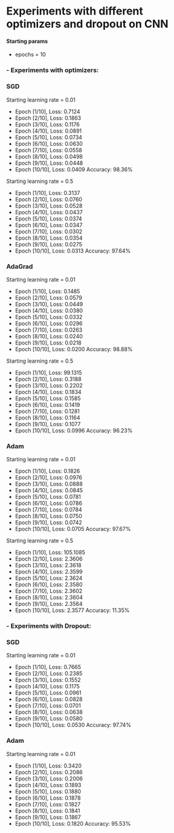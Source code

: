 # Experiments with different optimizers and dropout on CNN

#### Starting params

- epochs = 10

### - Experiments with optimizers:

### SGD
Starting learning rate = 0.01
- Epoch [1/10], Loss: 0.7124
- Epoch [2/10], Loss: 0.1863
- Epoch [3/10], Loss: 0.1176
- Epoch [4/10], Loss: 0.0891
- Epoch [5/10], Loss: 0.0734
- Epoch [6/10], Loss: 0.0630
- Epoch [7/10], Loss: 0.0558
- Epoch [8/10], Loss: 0.0498
- Epoch [9/10], Loss: 0.0448
- Epoch [10/10], Loss: 0.0409
Accuracy: 98.36%

Starting learning rate = 0.5
- Epoch [1/10], Loss: 0.3137
- Epoch [2/10], Loss: 0.0760
- Epoch [3/10], Loss: 0.0528
- Epoch [4/10], Loss: 0.0437
- Epoch [5/10], Loss: 0.0374
- Epoch [6/10], Loss: 0.0347
- Epoch [7/10], Loss: 0.0302
- Epoch [8/10], Loss: 0.0354
- Epoch [9/10], Loss: 0.0275
- Epoch [10/10], Loss: 0.0313
Accuracy: 97.64%

### AdaGrad
Starting learning rate = 0.01
- Epoch [1/10], Loss: 0.1485
- Epoch [2/10], Loss: 0.0579
- Epoch [3/10], Loss: 0.0449
- Epoch [4/10], Loss: 0.0380
- Epoch [5/10], Loss: 0.0332
- Epoch [6/10], Loss: 0.0296
- Epoch [7/10], Loss: 0.0263
- Epoch [8/10], Loss: 0.0240
- Epoch [9/10], Loss: 0.0218
- Epoch [10/10], Loss: 0.0200
Accuracy: 98.88%

Starting learning rate = 0.5
- Epoch [1/10], Loss: 99.1315
- Epoch [2/10], Loss: 0.3188
- Epoch [3/10], Loss: 0.2202
- Epoch [4/10], Loss: 0.1834
- Epoch [5/10], Loss: 0.1585
- Epoch [6/10], Loss: 0.1419
- Epoch [7/10], Loss: 0.1281
- Epoch [8/10], Loss: 0.1164
- Epoch [9/10], Loss: 0.1077
- Epoch [10/10], Loss: 0.0996
Accuracy: 96.23%

### Adam
Starting learning rate = 0.01
- Epoch [1/10], Loss: 0.1826
- Epoch [2/10], Loss: 0.0976
- Epoch [3/10], Loss: 0.0888
- Epoch [4/10], Loss: 0.0845
- Epoch [5/10], Loss: 0.0781
- Epoch [6/10], Loss: 0.0786
- Epoch [7/10], Loss: 0.0784
- Epoch [8/10], Loss: 0.0750
- Epoch [9/10], Loss: 0.0742
- Epoch [10/10], Loss: 0.0705
Accuracy: 97.67%

Starting learning rate = 0.5
- Epoch [1/10], Loss: 105.1085
- Epoch [2/10], Loss: 2.3606
- Epoch [3/10], Loss: 2.3618
- Epoch [4/10], Loss: 2.3599
- Epoch [5/10], Loss: 2.3624
- Epoch [6/10], Loss: 2.3580
- Epoch [7/10], Loss: 2.3602
- Epoch [8/10], Loss: 2.3604
- Epoch [9/10], Loss: 2.3564
- Epoch [10/10], Loss: 2.3577
Accuracy: 11.35%

### - Experiments with Dropout:

### SGD
Starting learning rate = 0.01
- Epoch [1/10], Loss: 0.7665
- Epoch [2/10], Loss: 0.2385
- Epoch [3/10], Loss: 0.1552
- Epoch [4/10], Loss: 0.1175
- Epoch [5/10], Loss: 0.0961
- Epoch [6/10], Loss: 0.0828
- Epoch [7/10], Loss: 0.0701
- Epoch [8/10], Loss: 0.0638
- Epoch [9/10], Loss: 0.0580
- Epoch [10/10], Loss: 0.0530
Accuracy: 97.74%

### Adam
Starting learning rate = 0.01
- Epoch [1/10], Loss: 0.3420
- Epoch [2/10], Loss: 0.2086
- Epoch [3/10], Loss: 0.2006
- Epoch [4/10], Loss: 0.1893
- Epoch [5/10], Loss: 0.1880
- Epoch [6/10], Loss: 0.1878
- Epoch [7/10], Loss: 0.1827
- Epoch [8/10], Loss: 0.1841
- Epoch [9/10], Loss: 0.1867
- Epoch [10/10], Loss: 0.1820
Accuracy: 95.53%
